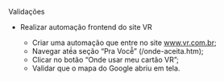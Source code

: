 Validações

- Realizar automação frontend do site VR

  - Criar uma automação que entre no site www.vr.com.br;
  - Navegar até́a seção “Pra Você̂” (/onde-aceita.htm);
  - Clicar no botão “Onde usar meu cartão VR”;
  - Validar que o mapa do Google abriu em tela.
